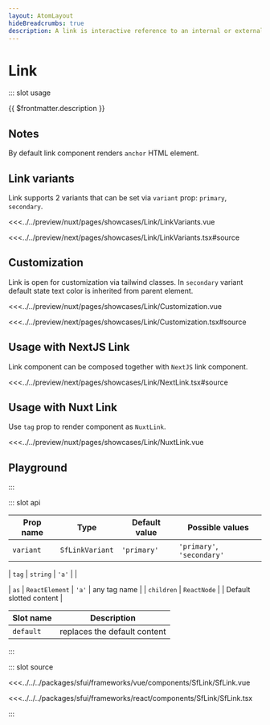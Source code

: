 ```yaml
---
layout: AtomLayout
hideBreadcrumbs: true
description: A link is interactive reference to an internal or external resource.
---
```

# Link

::: slot usage

{{ $frontmatter.description }}

## Notes

By default link component renders `anchor` HTML element.

## Link variants

Link supports 2 variants that can be set via `variant` prop: `primary`, `secondary`.

<Showcase showcase-name="Link/LinkVariants">

<!-- vue -->
<<<../../preview/nuxt/pages/showcases/Link/LinkVariants.vue
<!-- end vue -->
<!-- react -->
<<<../../preview/next/pages/showcases/Link/LinkVariants.tsx#source
<!-- end react -->
</Showcase>

## Customization

Link is open for customization via tailwind classes. In `secondary` variant default state text color is inherited from parent element.

<Showcase showcase-name="Link/Customization">

<!-- vue -->
<<<../../preview/nuxt/pages/showcases/Link/Customization.vue
<!-- end vue -->
<!-- react -->
<<<../../preview/next/pages/showcases/Link/Customization.tsx#source
<!-- end react -->
</Showcase>

<!-- react -->
## Usage with NextJS Link

Link component can be composed together with `NextJS` link component.

<Showcase showcase-name="Link/NextLink">
<<<../../preview/next/pages/showcases/Link/NextLink.tsx#source
</Showcase>
<!-- end react -->

<!-- vue -->
## Usage with Nuxt Link

Use `tag` prop to render component as `NuxtLink`.

<Showcase showcase-name="Link/NuxtLink">
<<<../../preview/nuxt/pages/showcases/Link/NuxtLink.vue
</Showcase>
<!-- end vue -->

## Playground

<Generate />
:::

::: slot api

| Prop name | Type             | Default value | Possible values    |
| --------- | ---------------- | ------------- | ------------------ |
| `variant`   | `SfLinkVariant`   | `'primary'`       | `'primary'`, `'secondary'` |
<!-- vue -->
| `tag` | `string` | `'a'` | |
<!-- end vue -->
<!-- react -->
| `as` | `ReactElement` | `'a'` | any tag name |
| `children` | `ReactNode` | | Default slotted content |
<!-- end react -->

<!-- vue -->
| Slot name | Description                  |
| --------- | ---------------------------- |
| `default`   | replaces the default content |
<!-- end vue -->

:::

::: slot source
<SourceCode>
<!-- vue -->
<<<../../../packages/sfui/frameworks/vue/components/SfLink/SfLink.vue
<!-- end vue -->
<!-- react -->
<<<../../../packages/sfui/frameworks/react/components/SfLink/SfLink.tsx
<!-- end react -->
</SourceCode>
:::
